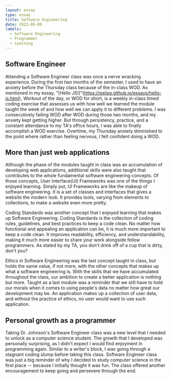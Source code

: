 ```yaml
---
layout: essay
type: essay
title: Software Engineering
date: 2022-05-09
labels:
  - Software Engineering
  - Programmer
  - Learning
---
```


## Software Engineer
Attending a Software Engineer class was once a nerve wracking experience. During the first two months of the semester, I used to have an anxiety before the Thursday class because of the in-class WOD. As mentioned in my essay, "[Hello JS!]"(https://gailag.github.io/essays/hello-js.html), Workout of the day, or WOD for short, is a weekly in-class timed coding exercise that assesses us with how well we learned the module taught the week of and how well we can apply it to different problems. I was consecutively failing WOD after WOD during those two months, and my anxiety kept getting higher. But through persistency, practice, and a constant attendance to my TA's office hours, I was able to finally accomplish a WOD exercise. Overtime, my Thursday anxiety diminished to the point where rather than feeling nervous, I felt confident doing a WOD.

## More than just web applications
Although the phase of the modules taught in class was an accumulation of developing web applications, additional skills were also taught that contributes to the whole fundamental software engineering concepts. Of those concepts, User Interface(UI) Frameworks was one of the things I enjoyed learning. Simply put, UI Frameworks are like the makeup of software engineering. It is a set of classes and interfaces that gives a website the modern look. It provides tools, varying from elements to collections, to make a website even more pretty.

Coding Standards was another concept that I enjoyed learning that makes up Software Engineering. Coding Standards is the collection of coding rules, guidelines, and best practices to keep a code clean. No matter how functional and appealing an application can be, it is much more important to keep a code clean. It improves readability, efficiency, and understandability, making it much more easier to share your work alongside fellow programmers. As stated by my TA, you don't drink off of a cup that is dirty, don't you?

Ethics in Software Engineering was the last concept taught in class, but holds the same value, if not more, with the other concepts that makes up what a software engineering is. With the skills that we have accumulated throughout the class, our ambition to create a better application is nothing but more. Taught as a last module was a reminder that we still have to hold our morals when it comes to using people's data no matter how great our development may be. An application makes up a collection of user data, and without the practice of ethics, no user would want to use such application.

## Personal growth as a programmer
Taking Dr. Johnson's Software Engineer class was a new level that I needed to unlock as a computer science student. The growth that I developed was personally surprising, as I didn't expect I would find enjoyment in programming again. Similar to a writer's block, I was going through a stagnant coding slump before taking this class. Software Engineer class was just a big reminder of why I decided to study computer science in the first place -- because I initially thought it was fun. The class offered another encouragement to keep going and persevere through the end. 
